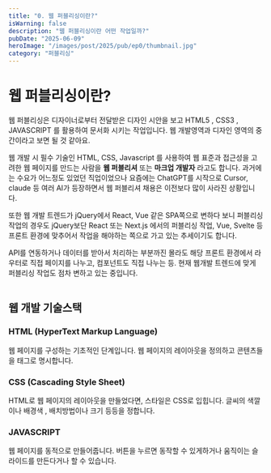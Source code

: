 ```yaml
---
title: "0. 웹 퍼블리싱이란?"
isWarning: false
description: "웹 퍼블리싱이란 어떤 작업일까?"
pubDate: "2025-06-09"
heroImage: "/images/post/2025/pub/ep0/thumbnail.jpg"
category: "퍼블리싱"
---
```


# 웹 퍼블리싱이란?

웹 퍼블리싱은 디자이너로부터 전달받은 디자인 시안을 보고 HTML5 , CSS3 , JAVASCRIPT 를 활용하여 문서화 시키는 작업입니다. 웹 개발영역과 디자인 영역의 중간이라고 보면 될 것 같아요.

웹 개발 시 필수 기술인 HTML, CSS, Javascript 를 사용하여 웹 표준과 접근성을 고려한 웹 페이지를 만드는 사람을 **웹 퍼블리셔** 또는 **마크업 개발자** 라고도 합니다. 과거에는 수요가 어느정도 있었던 직업이었으나 요즘에는 ChatGPT를 시작으로 Cursor, claude 등 여러 AI가 등장하면서 웹 퍼블리셔 채용은 이전보다 많이 사라진 상황입니다.

또한 웹 개발 트렌드가 jQuery에서 React, Vue 같은 SPA쪽으로 변하다 보니 퍼블리싱 작업의 경우도 jQuery보단 React 또는 Next.js 에서의 퍼블리싱 작업,
Vue, Svelte 등 프론트 환경에 맞추어서 작업을 해야하는 쪽으로 가고 있는 추세이기도 합니다.

API를 연동하거나 데이터를 받아서 처리하는 부분까진 몰라도 해당 프론트 환경에서 라우터로 직접 페이지를 나누고, 컴포넌트도 직접 나누는 등. 현재 웹개발 트렌드에 맞게 퍼블리싱 작업도 점차 변하고 있는 중입니다.

<img src="/images/post/2025/0609/pub/ep0/image01.jpg" alt=""/>

## 웹 개발 기술스택

### HTML (HyperText Markup Language)

웹 페이지를 구성하는 기초적인 단계입니다. 웹 페이지의 레이아웃을 정의하고 콘텐츠들을 태그로 명시합니다.

### CSS (Cascading Style Sheet)

HTML로 웹 페이지의 레이아웃을 만들었다면, 스타일은 CSS로 입힙니다.
글씨의 색깔이나 배경색 , 배치방법이나 크기 등등을 정합니다.

### JAVASCRIPT

웹 페이지를 동적으로 만들어줍니다.
버튼을 누르면 동작할 수 있게하거나 움직이는 슬라이드를 만든다거나 할 수 있습니다.
